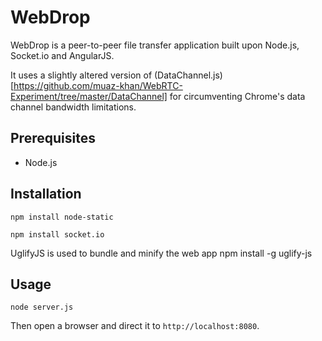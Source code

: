 WebDrop
=======

WebDrop is a peer-to-peer file transfer application built upon Node.js, Socket.io and AngularJS.

It uses a slightly altered version of (DataChannel.js)[https://github.com/muaz-khan/WebRTC-Experiment/tree/master/DataChannel] for circumventing Chrome's data channel bandwidth limitations.
 
Prerequisites
-------------

* Node.js

Installation
------------

    npm install node-static

    npm install socket.io

UglifyJS is used to bundle and minify the web app
    npm install -g uglify-js

Usage
-----

    node server.js

Then open a browser and direct it to `http://localhost:8080`.
